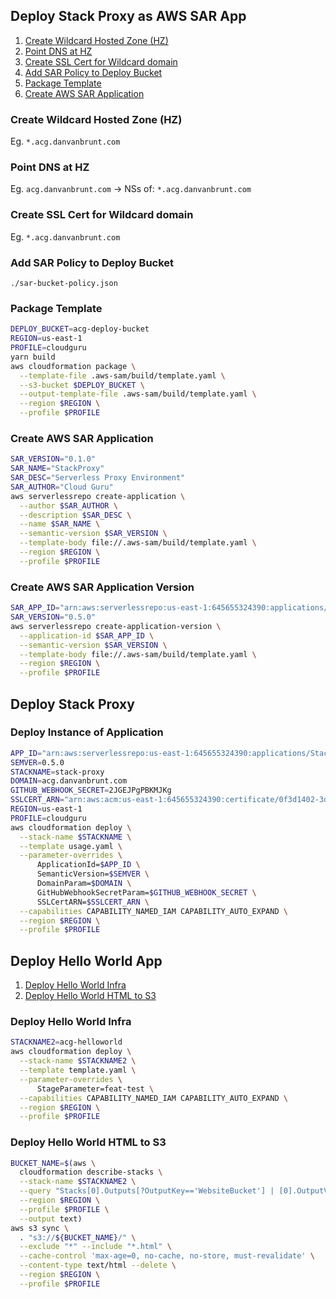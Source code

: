 
## Deploy Stack Proxy as AWS SAR App 

1) [Create Wildcard Hosted Zone (HZ)](#Create-Wildcard-Hosted-Zone-(HZ))
2) [Point DNS at HZ](#Point-DNS-at-HZ)
3) [Create SSL Cert for Wildcard domain](#Create-SSL-Cert-for-Wildcard-domain)
4) [Add SAR Policy to Deploy Bucket](#Add-SAR-Policy-to-Deploy-Bucket)
5) [Package Template](#Package-Template)
6) [Create AWS SAR Application](#Create-AWS-SAR-Application)

### Create Wildcard Hosted Zone (HZ)
Eg. `*.acg.danvanbrunt.com`

### Point DNS at HZ
Eg. `acg.danvanbrunt.com` -> NSs of: `*.acg.danvanbrunt.com`

### Create SSL Cert for Wildcard domain
Eg. `*.acg.danvanbrunt.com`

### Add SAR Policy to Deploy Bucket
`./sar-bucket-policy.json`

### Package Template
```bash
DEPLOY_BUCKET=acg-deploy-bucket
REGION=us-east-1
PROFILE=cloudguru
yarn build
aws cloudformation package \
  --template-file .aws-sam/build/template.yaml \
  --s3-bucket $DEPLOY_BUCKET \
  --output-template-file .aws-sam/build/template.yaml \
  --region $REGION \
  --profile $PROFILE
```

### Create AWS SAR Application
```bash
SAR_VERSION="0.1.0"
SAR_NAME="StackProxy"
SAR_DESC="Serverless Proxy Environment"
SAR_AUTHOR="Cloud Guru"
aws serverlessrepo create-application \
  --author $SAR_AUTHOR \
  --description $SAR_DESC \
  --name $SAR_NAME \
  --semantic-version $SAR_VERSION \
  --template-body file://.aws-sam/build/template.yaml \
  --region $REGION \
  --profile $PROFILE
```

### Create AWS SAR Application Version
```bash
SAR_APP_ID="arn:aws:serverlessrepo:us-east-1:645655324390:applications/StackProxy"
SAR_VERSION="0.5.0"
aws serverlessrepo create-application-version \
  --application-id $SAR_APP_ID \
  --semantic-version $SAR_VERSION \
  --template-body file://.aws-sam/build/template.yaml \
  --region $REGION \
  --profile $PROFILE
```

## Deploy Stack Proxy

### Deploy Instance of Application
```bash
APP_ID="arn:aws:serverlessrepo:us-east-1:645655324390:applications/StackProxy"
SEMVER=0.5.0
STACKNAME=stack-proxy
DOMAIN=acg.danvanbrunt.com
GITHUB_WEBHOOK_SECRET=2JGEJPgPBKMJKg
SSLCERT_ARN="arn:aws:acm:us-east-1:645655324390:certificate/0f3d1402-3d47-4233-b2ac-4a6f0020005e"
REGION=us-east-1
PROFILE=cloudguru
aws cloudformation deploy \
  --stack-name $STACKNAME \
  --template usage.yaml \
  --parameter-overrides \
      ApplicationId=$APP_ID \
      SemanticVersion=$SEMVER \
      DomainParam=$DOMAIN \
      GitHubWebhookSecretParam=$GITHUB_WEBHOOK_SECRET \
      SSLCertARN=$SSLCERT_ARN \
  --capabilities CAPABILITY_NAMED_IAM CAPABILITY_AUTO_EXPAND \
  --region $REGION \
  --profile $PROFILE
```


## Deploy Hello World App

1) [Deploy Hello World Infra](#Deploy-Hello-World-Infra)
2) [Deploy Hello World HTML to S3](Deploy-Hello-World-HTML-to-S3)

### Deploy Hello World Infra
```bash
STACKNAME2=acg-helloworld
aws cloudformation deploy \
  --stack-name $STACKNAME2 \
  --template template.yaml \
  --parameter-overrides \
      StageParameter=feat-test \
  --capabilities CAPABILITY_NAMED_IAM CAPABILITY_AUTO_EXPAND \
  --region $REGION \
  --profile $PROFILE
```

### Deploy Hello World HTML to S3
```bash
BUCKET_NAME=$(aws \
  cloudformation describe-stacks \
  --stack-name $STACKNAME2 \
  --query "Stacks[0].Outputs[?OutputKey=='WebsiteBucket'] | [0].OutputValue" \
  --region $REGION \
  --profile $PROFILE \
  --output text)
aws s3 sync \
  . "s3://${BUCKET_NAME}/" \
  --exclude "*" --include "*.html" \
  --cache-control 'max-age=0, no-cache, no-store, must-revalidate' \
  --content-type text/html --delete \
  --region $REGION \
  --profile $PROFILE
```

